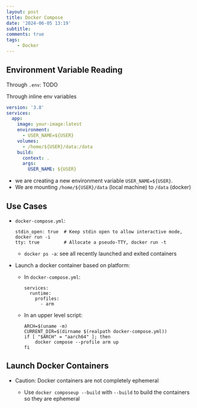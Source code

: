 ```yaml
---
layout: post
title: Docker Compose
date: '2024-06-05 13:19'
subtitle: 
comments: true
tags:
    - Docker
---
```


## Environment Variable Reading

Through `.env`: TODO

Through inline env variables

```yaml
version: '3.8'
services:
  app:
    image: your-image:latest
    environment:
      - USER_NAME=${USER}
    volumes:
      - /home/${USER}/data:/data
    build:
      context: .
      args:
        USER_NAME: ${USER}
```

- we are creating a new environment variable `USER_NAME=${USER}`.
- We are mounting `/home/${USER}/data` (local machine) to `/data` (docker)

## Use Cases

- `docker-compose.yml`:
    ```
    stdin_open: true  # Keep stdin open to allow interactive mode, docker run -i
    tty: true         # Allocate a pseudo-TTY, docker run -t
    ```
    - `docker ps -a`: see all recently launched and exited containers

- Launch a docker container based on platform:
    - In `docker-compose.yml`:
        ```
        services:
          runtime:
            profiles:
              - arm
        ```
    - In an upper level script:
        ```
        ARCH=$(uname -m)
        CURRENT_DIR=$(dirname $(realpath docker-compose.yml))
        if [ "$ARCH" = "aarch64" ]; then
            docker compose --profile arm up
        fi
        ```
## Launch Docker Containers

- Caution: Docker containers are not completely ephemeral

    - Use `docker composeup --build` with `--build` to build the containers so they are ephemeral
